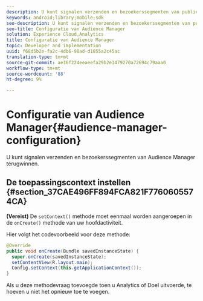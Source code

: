 ```yaml
---
description: U kunt signalen verzenden en bezoekerssegmenten van publieksbeheer terugwinnen.
keywords: android;library;mobile;sdk
seo-description: U kunt signalen verzenden en bezoekerssegmenten van publieksbeheer terugwinnen.
seo-title: Configuratie van Audience Manager
solution: Experience Cloud,Analytics
title: Configuratie van Audience Manager
topic: Developer and implementation
uuid: f68d5b2e-fa2c-4db6-98ad-d1855a2c45ac
translation-type: tm+mt
source-git-commit: ae16f224eeaeefa29b2e1479270a72694c79aaa0
workflow-type: tm+mt
source-wordcount: '88'
ht-degree: 9%

---
```



# Configuratie van Audience Manager{#audience-manager-configuration}

U kunt signalen verzenden en bezoekerssegmenten van Audience Manager terugwinnen.

## De toepassingscontext instellen {#section_37CAE496FF894FCA821F7760605574CA}

**(Vereist)** De `setContext()` methode moet eenmaal worden aangeroepen in de `onCreate()` methode van uw hoofdactiviteit.

Hier volgt het codevoorbeeld voor deze methode:

```java
@Override 
public void onCreate(Bundle savedInstanceState) { 
  super.onCreate(savedInstanceState); 
  setContentView(R.layout.main); 
  Config.setContext(this.getApplicationContext()); 
}
```

Als u deze methodevraag toevoegde toen u Analytics of Doel uitvoerde, te hoeven u niet het opnieuw toe te voegen.
